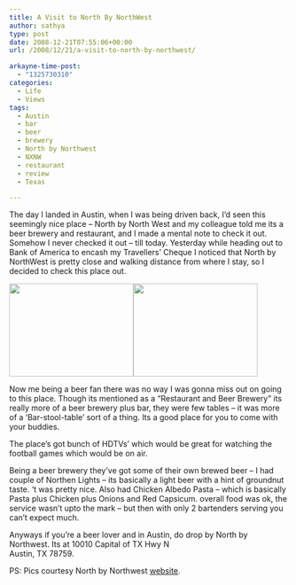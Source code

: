 ```yaml
---
title: A Visit to North By NorthWest
author: sathya
type: post
date: 2008-12-21T07:55:06+00:00
url: /2008/12/21/a-visit-to-north-by-northwest/

arkayne-time-post:
  - "1325730310"
categories:
  - Life
  - Views
tags:
  - Austin
  - bar
  - beer
  - brewery
  - North by Northwest
  - NXNW
  - restaurant
  - review
  - Texas

---
```

The day I landed in Austin, when I was being driven back, I&#8217;d seen this seemingly nice place &#8211; North by North West and my colleague told me its a beer brewery and restaurant, and I made a mental note to check it out. Somehow I never checked it out &#8211; till today. Yesterday while heading out to Bank of America to encash my Travellers&#8217; Cheque I noticed that North by NorthWest is pretty close and walking distance from where I stay, so I decided to check this place out.

<img class="alignnone" title="North by Northwest" src="https://nxnwbrew.com/images/exterior/ext_siloday_small_02.jpg" alt="" width="224" height="168" /><img class="alignnone" title="North by Northwest" src="https://nxnwbrew.com/images/brewery/brew_viewtodining_01.jpg" alt="" width="224" height="168" /> 

<!--more-->

Now me being a beer fan there was no way I was gonna miss out on going to this place. Though its mentioned as a &#8220;Restaurant and Beer Brewery&#8221; its really more of a beer brewery plus bar, they were few tables &#8211; it was more of a &#8216;Bar-stool-table&#8217; sort of a thing. Its a good place for you to come with your buddies.

The place&#8217;s got bunch of HDTVs&#8217; which would be great for watching the football games which would be on air.

Being a beer brewery they&#8217;ve got some of their own brewed beer &#8211; I had couple of Northen Lights &#8211; its basically a light beer with a hint of groundnut taste. &#8216;t was pretty nice. Also had Chicken Albedo Pasta &#8211; which is basically Pasta plus Chicken plus Onions and Red Capsicum. overall food was ok, the service wasn&#8217;t upto the mark &#8211; but then with only 2 bartenders serving you can&#8217;t expect much.

Anyways if you&#8217;re a beer lover and in Austin, do drop by North by Northwest. Its at 10010 Capital of TX Hwy N  
Austin, TX 78759.

PS: Pics courtesy North by Northwest <a href="https://nxnwbrew.com/index.php" target="_blank">website</a>.
